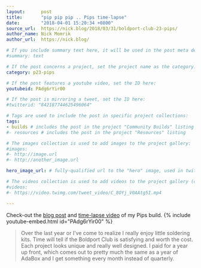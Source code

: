 ```yaml
---
layout:      post
title:       "pip pip pip .. Pips time-lapse"
date:        "2018-04-01 15:20:34 +0800"
source_url:  https://nick.blog/2018/03/31/boldport-club-23-pips/
author_name: Nick Momrik
author_url:  https://nick.blog/

# If you include summary text here, it will be used in the post meta description instead of an excerpt from the post body
#summary: text

# If the post concerns a project, set the project name as the category:
category: p23-pips

# If the post features a youtube video, set the ID here:
youtubeid: PAdg6rYir00

# If the post is mirroring a tweet, set the ID here:
#twitterid: "842187744625496064"

# Tags are used to include the post in specific project collections:
tags:
- builds # includes the post in the project "Community Builds" listing
#- resources # includes the post in the project "Resources" listing

# The images collection is used to add images to the project gallery:
#images:
#- http://image.url
#- http://another_image.url

hero_image_url: # fully-qualified url to the "hero" image, used in twitter cards for example

# The videos collection is used to add videos to the project gallery (currently only mp4):
#videos:
#- https://video.twimg.com/tweet_video/C_8OYj_V0AAtg5I.mp4

---
```


Check-out the [blog post](https://nick.blog/2018/03/31/boldport-club-23-pips/) and [time-lapse video](https://www.youtube.com/watch?v=PAdg6rYir00) of my Pips build.
{% include youtube-embed.html id="PAdg6rYir00" %}

> Over the last year or I’ve come to realize I really enjoy little soldering kits. Time will tell if the Boldport Club is satisfying and worth the cost. Each project looks unique and really well designed. I paid for a year up front, which comes out to pretty much the same as a year of AdaBox and I get something every month instead of quarterly.
